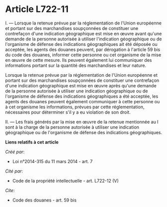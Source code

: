 # Article L722-11

I. ― Lorsque la retenue prévue par la réglementation de l'Union européenne et portant sur des marchandises soupçonnées de
constituer une contrefaçon d'une indication géographique est mise en œuvre avant qu'une demande de la personne autorisée à
utiliser l'indication géographique ou de l'organisme de défense des indications géographiques ait été déposée ou acceptée,
les agents des douanes peuvent, par dérogation à l'article 59 bis du code des douanes, informer cette personne ou cet
organisme de la mise en œuvre de cette mesure. Ils peuvent également lui communiquer des informations portant sur la quantité
des marchandises et leur nature. 

Lorsque la retenue prévue par la réglementation de l'Union européenne et portant sur des marchandises soupçonnées de
constituer une contrefaçon d'une indication géographique est mise en œuvre après qu'une demande de la personne autorisée à
utiliser une indication géographique ou de l'organisme de défense des indications géographiques a été acceptée, les agents
des douanes peuvent également communiquer à cette personne ou à cet organisme les informations, prévues par cette
réglementation, nécessaires pour déterminer s'il y a eu violation de son droit. 

II. ― Les frais générés par la mise en œuvre de la retenue mentionnée au I sont à la charge de la personne autorisée à
utiliser une indication géographique ou de l'organisme de défense des indications géographiques.

**Liens relatifs à cet article**

_Créé par_:

  - Loi n°2014-315 du 11 mars 2014 - art. 7

_Cité par_:

  - Code de la propriété intellectuelle - art. L722-12 (V)

_Cite_:

  - Code des douanes - art. 59 bis
